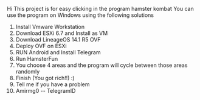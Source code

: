 Hi
This project is for easy clicking in the program hamster kombat 
You can use the program on Windows using the following solutions
1. Install Vmware Workstation
2. Download ESXi 6.7 and Install as VM
3. Download LineageOS 14.1 R5 OVF
4. Deploy OVF on ESXi
5. RUN Android and Install Telegram
6. Run HamsterFun
7. You choose 4 areas and the program will cycle between those areas randomly
8. Finish (You got rich!!) :)
9. Tell me if you have a problem
10. Amirmg0 -- TelegramID
